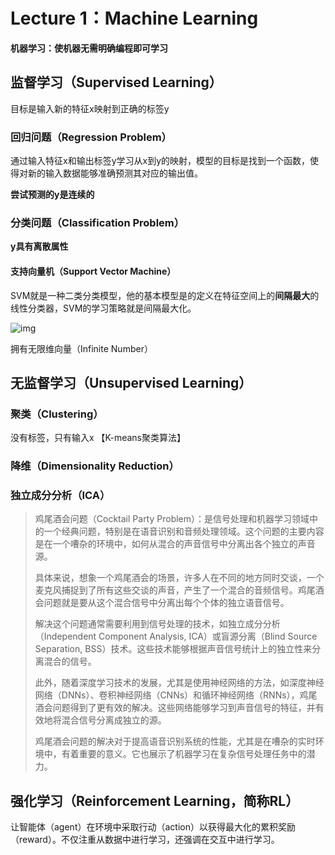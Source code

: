 # Lecture 1：Machine Learning

**机器学习：使机器无需明确编程即可学习**

## 监督学习（Supervised Learning）

目标是输入新的特征x映射到正确的标签y

### 回归问题（Regression Problem）

通过输入特征x和输出标签y学习从x到y的映射，模型的目标是找到一个函数，使得对新的输入数据能够准确预测其对应的输出值。

**尝试预测的y是连续的**

### 分类问题（Classification Problem）

**y具有离散属性**

#### 支持向量机（Support Vector Machine）

SVM就是一种二类分类模型，他的基本模型是的定义在特征空间上的**间隔最大**的线性分类器，SVM的学习策略就是间隔最大化。

![img](https://tangshusen.me/2018/10/27/SVM/1.1.png)

拥有无限维向量（Infinite Number）

## 无监督学习（Unsupervised Learning）

### **聚类（Clustering）**

没有标签，只有输入x  【K-means聚类算法】

### **降维（Dimensionality Reduction）**

### 独立成分分析（ICA）

> 鸡尾酒会问题（Cocktail Party Problem）：是信号处理和机器学习领域中的一个经典问题，特别是在语音识别和音频处理领域。这个问题的主要内容是在一个嘈杂的环境中，如何从混合的声音信号中分离出各个独立的声音源。
>
> 具体来说，想象一个鸡尾酒会的场景，许多人在不同的地方同时交谈，一个麦克风捕捉到了所有这些交谈的声音，产生了一个混合的音频信号。鸡尾酒会问题就是要从这个混合信号中分离出每个个体的独立语音信号。
>
> 解决这个问题通常需要利用到信号处理的技术，如独立成分分析（Independent Component Analysis, ICA）或盲源分离（Blind Source Separation, BSS）技术。这些技术能够根据声音信号统计上的独立性来分离混合的信号。
>
> 此外，随着深度学习技术的发展，尤其是使用神经网络的方法，如深度神经网络（DNNs）、卷积神经网络（CNNs）和循环神经网络（RNNs），鸡尾酒会问题得到了更有效的解决。这些网络能够学习到声音信号的特征，并有效地将混合信号分离成独立的源。
>
> 鸡尾酒会问题的解决对于提高语音识别系统的性能，尤其是在嘈杂的实时环境中，有着重要的意义。它也展示了机器学习在复杂信号处理任务中的潜力。

## 强化学习（Reinforcement Learning，简称RL）

让智能体（agent）在环境中采取行动（action）以获得最大化的累积奖励（reward）。不仅注重从数据中进行学习，还强调在交互中进行学习。